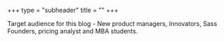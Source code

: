 +++
type = "subheader"
title = ""
+++

Target audience for this blog - New product managers, Innovators, Sass Founders, pricing analyst and MBA students.
